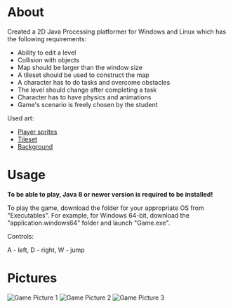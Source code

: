 # About
Created a 2D Java Processing platformer for Windows and Linux which has the following requirements:
* Ability to edit a level
* Collision with objects
* Map should be larger than the window size
* A tileset should be used to construct the map
* A character has to do tasks and overcome obstacles
* The level should change after completing a task
* Character has to have physics and animations
* Game's scenario is freely chosen by the student

Used art:

* [Player sprites](https://opengameart.org/content/a-platformer-in-the-forest)
* [Tileset](https://aamatniekss.itch.io/free-pixelart-tileset-cute-forest)
* [Background](https://ansimuz.itch.io/magic-cliffs-environment)

# Usage
**To be able to play, Java 8 or newer version is required to be installed!**

To play the game, download the folder for your appropriate OS from "Executables". For example, for Windows 64-bit, download the "application.windows64" folder and launch "Game.exe". 

Controls:

A - left, D - right, W - jump

# Pictures
![Game Picture 1](https://i.imgur.com/pqnlGyx.png)
![Game Picture 2](https://i.imgur.com/JdSrlvx.png)
![Game Picture 3](https://i.imgur.com/aQ0eQBU.png)
